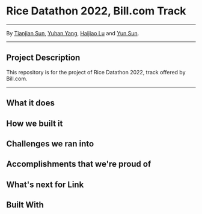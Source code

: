 # Rice Datathon 2022, Bill.com Track
---
By [Tianjian Sun](https://github.com/TianjianSun), [Yuhan Yang](https://github.com/yune-lilias), [Haijiao Lu](https://github.com/LHJ98) and [Yun Sun]().

---

## Project Description

This repository is for the project of Rice Datathon 2022, track offered by Bill.com.

---

## What it does

## How we built it

## Challenges we ran into

## Accomplishments that we're proud of

## What's next for Link

## Built With
